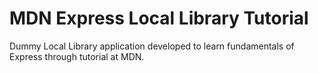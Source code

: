 # MDN Express Local Library Tutorial
Dummy Local Library application developed to learn fundamentals of Express through tutorial at MDN.
